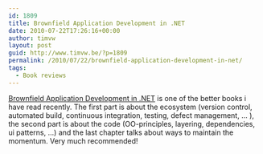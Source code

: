 ```yaml
---
id: 1809
title: Brownfield Application Development in .NET
date: 2010-07-22T17:26:16+00:00
author: timvw
layout: post
guid: http://www.timvw.be/?p=1809
permalink: /2010/07/22/brownfield-application-development-in-net/
tags:
  - Book reviews
---
```

[Brownfield Application Development in .NET](http://www.manning.com/baley/) is one of the better books i have read recently. The first part is about the ecosystem (version control, automated build, continuous integration, testing, defect management, ... ), the second part is about the code (OO-principles, layering, dependencies, ui patterns, ...) and the last chapter talks about ways to maintain the momentum. Very much recommended!
